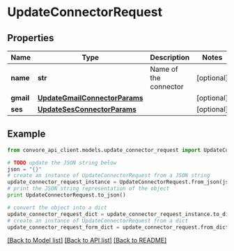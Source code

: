 # UpdateConnectorRequest


## Properties

Name | Type | Description | Notes
------------ | ------------- | ------------- | -------------
**name** | **str** | Name of the connector | [optional] 
**gmail** | [**UpdateGmailConnectorParams**](UpdateGmailConnectorParams.md) |  | [optional] 
**ses** | [**UpdateSesConnectorParams**](UpdateSesConnectorParams.md) |  | [optional] 

## Example

```python
from convore_api_client.models.update_connector_request import UpdateConnectorRequest

# TODO update the JSON string below
json = "{}"
# create an instance of UpdateConnectorRequest from a JSON string
update_connector_request_instance = UpdateConnectorRequest.from_json(json)
# print the JSON string representation of the object
print UpdateConnectorRequest.to_json()

# convert the object into a dict
update_connector_request_dict = update_connector_request_instance.to_dict()
# create an instance of UpdateConnectorRequest from a dict
update_connector_request_form_dict = update_connector_request.from_dict(update_connector_request_dict)
```
[[Back to Model list]](../README.md#documentation-for-models) [[Back to API list]](../README.md#documentation-for-api-endpoints) [[Back to README]](../README.md)


